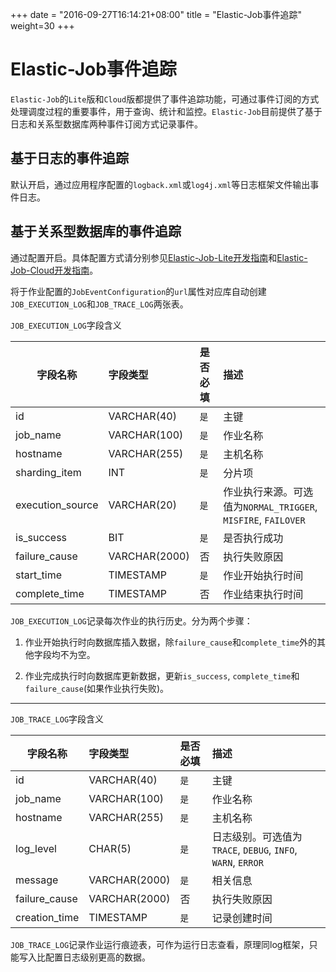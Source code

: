 +++
date = "2016-09-27T16:14:21+08:00"
title = "Elastic-Job事件追踪"
weight=30
+++

# Elastic-Job事件追踪

`Elastic-Job`的`Lite`版和`Cloud`版都提供了事件追踪功能，可通过事件订阅的方式处理调度过程的重要事件，用于查询、统计和监控。`Elastic-Job`目前提供了基于日志和关系型数据库两种事件订阅方式记录事件。

## 基于日志的事件追踪

默认开启，通过应用程序配置的`logback.xml`或`log4j.xml`等日志框架文件输出事件日志。

## 基于关系型数据库的事件追踪

通过配置开启。具体配置方式请分别参见[Elastic-Job-Lite开发指南](../../lite/dev_guide/)和[Elastic-Job-Cloud开发指南](../../cloud/dev_guide/)。

将于作业配置的`JobEventConfiguration`的`url`属性对应库自动创建`JOB_EXECUTION_LOG`和`JOB_TRACE_LOG`两张表。

`JOB_EXECUTION_LOG`字段含义

| 字段名称           | 字段类型     | 是否必填 | 描述                                                                                             |
| ----------------- |:------------|:--------|:------------------------------------------------------------------------------------------------|
|id                 |VARCHAR(40)  |`是`     | 主键                                                                                             |
|job_name           |VARCHAR(100) |`是`     | 作业名称                                                                                          |
|hostname           |VARCHAR(255) |`是`     | 主机名称                                                                                          |
|sharding_item      |INT          |`是`     | 分片项                                                                                            |
|execution_source   |VARCHAR(20)  |`是`     | 作业执行来源。可选值为`NORMAL_TRIGGER`, `MISFIRE`, `FAILOVER`                                       |
|is_success         |BIT          |`是`     | 是否执行成功                                                                                       |
|failure_cause      |VARCHAR(2000)|否       | 执行失败原因                                                                                       |
|start_time         |TIMESTAMP    |`是`     | 作业开始执行时间                                                                                   |
|complete_time      |TIMESTAMP    |否       | 作业结束执行时间                                                                                   |


`JOB_EXECUTION_LOG`记录每次作业的执行历史。分为两个步骤：

1. 作业开始执行时向数据库插入数据，除`failure_cause`和`complete_time`外的其他字段均不为空。

2. 作业完成执行时向数据库更新数据，更新`is_success`, `complete_time`和`failure_cause`(如果作业执行失败)。

***

`JOB_TRACE_LOG`字段含义

| 字段名称           | 字段类型     | 是否必填 | 描述                                                                                             |
| ----------------- |:------------|:--------|:------------------------------------------------------------------------------------------------|
|id                 |VARCHAR(40)  |`是`     | 主键                                                                                             |
|job_name           |VARCHAR(100) |`是`     | 作业名称                                                                                          |
|hostname           |VARCHAR(255) |`是`     | 主机名称                                                                                          |
|log_level          |CHAR(5)      |`是`     | 日志级别。可选值为`TRACE`, `DEBUG`, `INFO`, `WARN`, `ERROR`                                        |
|message            |VARCHAR(2000)|`是`     | 相关信息                                                                                          |
|failure_cause      |VARCHAR(2000)|否       | 执行失败原因                                                                                       |
|creation_time      |TIMESTAMP    |`是`     | 记录创建时间                                                                                       |

`JOB_TRACE_LOG`记录作业运行痕迹表，可作为运行日志查看，原理同log框架，只能写入比配置日志级别更高的数据。

